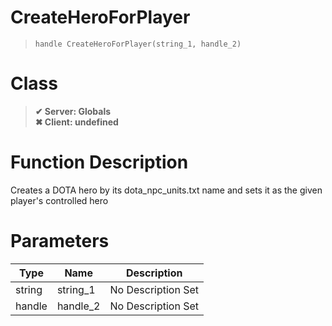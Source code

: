 # CreateHeroForPlayer
> `handle CreateHeroForPlayer(string_1, handle_2)`
# Class
> __✔ Server: Globals__  
> __✖ Client: undefined__  
# Function Description
Creates a DOTA hero by its dota_npc_units.txt name and sets it as the given player's controlled hero
# Parameters
Type|Name|Description
--|--|--
string|string_1|No Description Set
handle|handle_2|No Description Set
